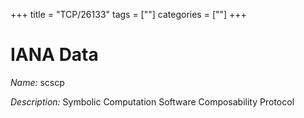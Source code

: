 +++
title = "TCP/26133"
tags = [""]
categories = [""]
+++

# IANA Data

_Name:_ scscp

_Description:_ Symbolic Computation Software Composability Protocol

